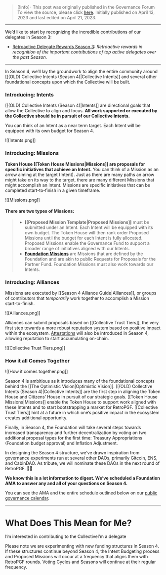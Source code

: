 > [!info]- This post was originally published in the Governance Forum
> To view the source, please click [here](https://gov.optimism.io/t/guide-to-season-4-as-a-collective/5886). Initially published on April 13, 2023 and last edited on April 21, 2023.

<span class="notvisible"></span>

---

We’d like to start by recognizing the incredible contributions of our delegates in Season 3:

- [Retroactive Delegate Rewards Season 3](https://gov.optimism.io/t/retroactive-delegate-rewards-season-3/5871/2): _Retroactive rewards in recognition of the important contributions of top active delegates over the past Season._

---

In Season 4, we’ll lay the groundwork to align the entire community around [[(OLD) Collective Intents (Season 4)|Collective Intents]] and several other foundational concepts upon which the Collective will be built.

### **Introducing: Intents**

[[(OLD) Collective Intents (Season 4)|Intents]] are directional goals that allow the Collective to align and focus. **All work supported or executed by the Collective should be in pursuit of our Collective Intents.**

You can think of an Intent as a near term target. Each Intent will be equipped with its own budget for Season 4.

![[Intents.png]]

### **Introducing: Missions**

**Token House [[Token House Missions|Missions]] are proposals for specific initiatives that achieve an Intent.** You can think of a Mission as an arrow aiming at the target (Intent). Just as there are many paths an arrow might take on its way to the target, there are many different Missions that might accomplish an Intent. Missions are specific initiatives that can be completed start-to-finish in a given timeframe.

![[Missions.png]]

#### There are two types of Missions:

> - **[[Proposed Mission Template|Proposed Missions]]** must be submitted under an Intent. Each Intent will be equipped with its own budget. The Token House will then rank order Proposed Missions until the budget for each Intent is fully allocated. Proposed Missions enable the Governance Fund to support a broader range of initiatives aligned with our Intents.
> - **[Foundation Missions](https://github.com/orgs/ethereum-optimism/projects/31/views/1)** are Missions that are defined by the Foundation and are akin to public Requests for Proposals for the Partner Fund. Foundation Missions must also work towards our Intents.

### **Introducing: Alliances**

Missions are executed by [[Season 4 Alliance Guide|Alliances]], or groups of contributors that _temporarily_ work together to accomplish a Mission start-to-finish.

![[Alliances.png]]

Alliances can submit proposals based on [[Collective Trust Tiers]], the very first step towards a more robust reputation system based on positive impact within the ecosystem. [Attestations](https://attestationstation.xyz/) will also be introduced in Season 4, allowing reputation to start accumulating on-chain.

![[Collective Trust Tiers.png]]

### **How it all Comes Together**

![[How it comes together.png]]

Season 4 is ambitious as it introduces many of the foundational concepts behind the [[The Optimistic Vision|Optimistic Vision]]. [[(OLD) Collective Intents (Season 4)|Collective Intents]] are the first step in aligning the Token House and Citizens’ House in pursuit of our strategic goals. [[Token House Missions|Missions]] enable the Token House to support work aligned with these Intents and to start bootstrapping a market for RetroPGF. [[Collective Trust Tiers]] hint at a future in which one’s positive impact in the ecosystem creates additional opportunity.

Finally, in Season 4, the Foundation will take several steps towards increased transparency and further decentralization by voting on two additional proposal types for the first time: Treasury Appropriations (Foundation budget approval) and Inflation Adjustment.

In designing the Season 4 structure, we’ve drawn inspiration from governance experiments run at several other DAOs, primarily Gitcoin, ENS, and CabinDAO. As tribute, we will nominate these DAOs in the next round of RetroPGF. 🔴✨

**We know this is a lot information to digest. We’ve scheduled a Foundation AMA to answer any and all of your questions on Season 4.**

You can see the AMA and the entire schedule outlined below on our [public governance calendar](https://calendar.google.com/calendar/u/0/r?cid=Y19mbm10Z3VoNm5vbzZxZ2JuaTJncGVyaWQ0a0Bncm91cC5jYWxlbmRhci5nb29nbGUuY29t).

---

# What Does This Mean for Me?

I’m interested in contributing to the CollectiveI’m a delegate

Please note we are experimenting with new funding structures in Season 4. If these structures continue beyond Season 4, the Intent Budgeting process and Proposed Missions will occur at a frequency that aligns them with RetroPGF rounds. Voting Cycles and Seasons will continue at their regular frequency.